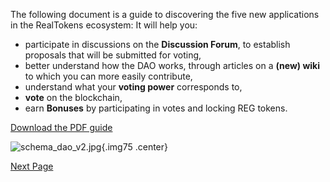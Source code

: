 The following document is a guide to discovering the five new applications in the RealTokens ecosystem:
It will help you:

- participate in discussions on the **Discussion Forum**, to establish proposals that will be submitted for voting,
- better understand how the DAO works, through articles on a **(new) wiki** to which you can more easily contribute,
- understand what your **voting power** corresponds to,
- **vote** on the blockchain,
- earn **Bonuses** by participating in votes and locking REG tokens.

[Download the PDF guide](/en/documents/tuto_governance_dao_v2.pdf)

![schema_dao_v2.jpg](/en/assets/img/schema_dao_v2.jpg){.img75 .center}

[Next Page](/en/DAO/Perspectives)
